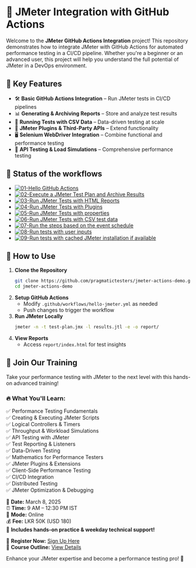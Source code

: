 # 🚀 JMeter Integration with GitHub Actions

Welcome to the **JMeter GitHub Actions Integration** project! This repository demonstrates how to integrate JMeter with GitHub Actions for automated performance testing in a CI/CD pipeline. Whether you're a beginner or an advanced user, this project will help you understand the full potential of JMeter in a DevOps environment.

## 📌 Key Features
- 🛠 **Basic GitHub Actions Integration** – Run JMeter tests in CI/CD pipelines
- 📊 **Generating & Archiving Reports** – Store and analyze test results
- 📂 **Running Tests with CSV Data** – Data-driven testing at scale
- 🔌 **JMeter Plugins & Third-Party APIs** – Extend functionality
- 🖥 **Selenium WebDriver Integration** – Combine functional and performance testing
- 📡 **API Testing & Load Simulations** – Comprehensive performance testing

## 📌 Status of the workflows
- [![01-Hello GitHub Actions](https://github.com/pragmatictesters/jmeter-actions-demo/actions/workflows/01-basic-github-actions-example.yml/badge.svg)](https://github.com/pragmatictesters/jmeter-actions-demo/actions/workflows/01-basic-github-actions-example.yml)
- [![02-Execute a JMeter Test Plan and Archive Results](https://github.com/pragmatictesters/jmeter-actions-demo/actions/workflows/02-basic-jmeter-execution-example.yml/badge.svg)](https://github.com/pragmatictesters/jmeter-actions-demo/actions/workflows/02-basic-jmeter-execution-example.yml)
- [![03-Run JMeter Tests with HTML Reports](https://github.com/pragmatictesters/jmeter-actions-demo/actions/workflows/03-archive-test-results.yml/badge.svg)](https://github.com/pragmatictesters/jmeter-actions-demo/actions/workflows/03-archive-test-results.yml)
- [![04-Run JMeter Tests with Plugins](https://github.com/pragmatictesters/jmeter-actions-demo/actions/workflows/04-tests-with-plugins-example.yml/badge.svg)](https://github.com/pragmatictesters/jmeter-actions-demo/actions/workflows/04-tests-with-plugins-example.yml)
- [![05-Run JMeter Tests with properties](https://github.com/pragmatictesters/jmeter-actions-demo/actions/workflows/05-test-with-jmeter-properties.yml/badge.svg)](https://github.com/pragmatictesters/jmeter-actions-demo/actions/workflows/05-test-with-jmeter-properties.yml)
- [![06-Run JMeter Tests with CSV test data](https://github.com/pragmatictesters/jmeter-actions-demo/actions/workflows/06-data-driven-test-csv-example.yml/badge.svg)](https://github.com/pragmatictesters/jmeter-actions-demo/actions/workflows/06-data-driven-test-csv-example.yml)
- [![07-Run the steps based on the event schedule](https://github.com/pragmatictesters/jmeter-actions-demo/actions/workflows/07-basic-on-schedule-example.yml/badge.svg)](https://github.com/pragmatictesters/jmeter-actions-demo/actions/workflows/07-basic-on-schedule-example.yml)
- [![08-Run tests with user inputs](https://github.com/pragmatictesters/jmeter-actions-demo/actions/workflows/08-run-tests-with-user-inputs.yml/badge.svg)](https://github.com/pragmatictesters/jmeter-actions-demo/actions/workflows/08-run-tests-with-user-inputs.yml)
- [![09-Run tests with cached JMeter installation if available](https://github.com/pragmatictesters/jmeter-actions-demo/actions/workflows/09-chache-jmeter-installation-example.yml/badge.svg)](https://github.com/pragmatictesters/jmeter-actions-demo/actions/workflows/09-chache-jmeter-installation-example.yml)

## 🚀 How to Use
1. **Clone the Repository**
   ```bash
   git clone https://github.com/pragmatictesters/jmeter-actions-demo.git
   cd jmeter-actions-demo
   ```
2. **Setup GitHub Actions**
    - Modify `.github/workflows/hello-jmeter.yml` as needed
    - Push changes to trigger the workflow
3. **Run JMeter Locally**
   ```bash
   jmeter -n -t test-plan.jmx -l results.jtl -e -o report/
   ```
4. **View Reports**
    - Access `report/index.html` for test insights

## 📢 Join Our Training
Take your performance testing with JMeter to the next level with this hands-on advanced training!

### 🔥 What You'll Learn:
✅ Performance Testing Fundamentals  
✅ Creating & Executing JMeter Scripts  
✅ Logical Controllers & Timers  
✅ Throughput & Workload Simulations  
✅ API Testing with JMeter  
✅ Test Reporting & Listeners  
✅ Data-Driven Testing  
✅ Mathematics for Performance Testers  
✅ JMeter Plugins & Extensions  
✅ Client-Side Performance Testing  
✅ CI/CD Integration  
✅ Distributed Testing  
✅ JMeter Optimization & Debugging

📅 **Date:** March 8, 2025  
⏰ **Time:** 9 AM – 12:30 PM IST  
📍 **Mode:** Online  
💰 **Fee:** LKR 50K (USD 180)  
🔹 **Includes hands-on practice & weekday technical support!**

📌 **Register Now:** [Sign Up Here](https://docs.google.com/forms/d/e/1FAIpQLScME-G_9GC2nSci2ApGkzqFotvTtfNh6sGe_z9pXxHzjQkBXw/viewform)  
📜 **Course Outline:** [View Details](https://www.canva.com/design/DAGXFFR36S8/-6q-WF9EKIJ-1KEFgYfRkg/view)

Enhance your JMeter expertise and become a performance testing pro! 🚀